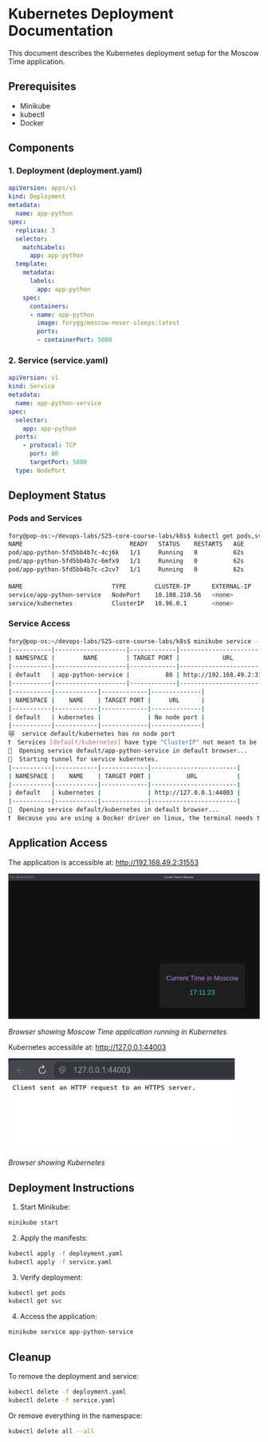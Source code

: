 # Kubernetes Deployment Documentation

This document describes the Kubernetes deployment setup for the Moscow Time application.

## Prerequisites

- Minikube
- kubectl
- Docker

## Components

### 1. Deployment (deployment.yaml)
```yaml
apiVersion: apps/v1
kind: Deployment
metadata:
  name: app-python
spec:
  replicas: 3
  selector:
    matchLabels:
      app: app-python
  template:
    metadata:
      labels:
        app: app-python
    spec:
      containers:
      - name: app-python
        image: forygg/moscow-never-sleeps:latest
        ports:
        - containerPort: 5000
```

### 2. Service (service.yaml)
```yaml
apiVersion: v1
kind: Service
metadata:
  name: app-python-service
spec:
  selector:
    app: app-python
  ports:
    - protocol: TCP
      port: 80
      targetPort: 5000
  type: NodePort
```

## Deployment Status

### Pods and Services
```bash
fory@pop-os:~/devops-labs/S25-core-course-labs/k8s$ kubectl get pods,svc
NAME                              READY   STATUS    RESTARTS   AGE
pod/app-python-5fd5bb4b7c-4cj6k   1/1     Running   0          62s
pod/app-python-5fd5bb4b7c-6mfx9   1/1     Running   0          62s
pod/app-python-5fd5bb4b7c-c2cv7   1/1     Running   0          62s

NAME                         TYPE        CLUSTER-IP      EXTERNAL-IP   PORT(S)        AGE
service/app-python-service   NodePort    10.108.210.56   <none>        80:31553/TCP   13s
service/kubernetes           ClusterIP   10.96.0.1       <none>        443/TCP        29m
```

### Service Access
```bash
fory@pop-os:~/devops-labs/S25-core-course-labs/k8s$ minikube service --all
|-----------|--------------------|-------------|---------------------------|
| NAMESPACE |        NAME        | TARGET PORT |            URL            |
|-----------|--------------------|-------------|---------------------------|
| default   | app-python-service |          80 | http://192.168.49.2:31553 |
|-----------|--------------------|-------------|---------------------------|
|-----------|------------|-------------|--------------|
| NAMESPACE |    NAME    | TARGET PORT |     URL      |
|-----------|------------|-------------|--------------|
| default   | kubernetes |             | No node port |
|-----------|------------|-------------|--------------|
😿  service default/kubernetes has no node port
❗  Services [default/kubernetes] have type "ClusterIP" not meant to be exposed, however for local development minikube allows you to access this !
🎉  Opening service default/app-python-service in default browser...
🏃  Starting tunnel for service kubernetes.
|-----------|------------|-------------|------------------------|
| NAMESPACE |    NAME    | TARGET PORT |          URL           |
|-----------|------------|-------------|------------------------|
| default   | kubernetes |             | http://127.0.0.1:44003 |
|-----------|------------|-------------|------------------------|
🎉  Opening service default/kubernetes in default browser...
❗  Because you are using a Docker driver on linux, the terminal needs to be open to run it.
```

## Application Access

The application is accessible at: http://192.168.49.2:31553

![Application Access](screenshots/app.png)


*Browser showing Moscow Time application running in Kubernetes*

Kubernetes accessible at: http://127.0.0.1:44003

![Kubernetes Access](screenshots/kuber.png)


*Browser showing Kubernetes*

## Deployment Instructions

1. Start Minikube:
```bash
minikube start
```

2. Apply the manifests:
```bash
kubectl apply -f deployment.yaml
kubectl apply -f service.yaml
```

3. Verify deployment:
```bash
kubectl get pods
kubectl get svc
```

4. Access the application:
```bash
minikube service app-python-service
```

## Cleanup

To remove the deployment and service:
```bash
kubectl delete -f deployment.yaml
kubectl delete -f service.yaml
```

Or remove everything in the namespace:
```bash
kubectl delete all --all
```
